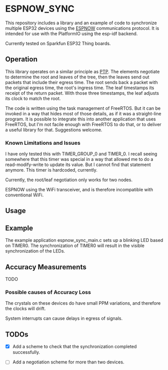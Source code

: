 # ESPNOW_SYNC

This repository includes a library and an example of code to synchronize multiple ESP32 
devices using the [ESPNOW](https://www.espressif.com/en/products/software/esp-now/overview)
communications protocol. It is intended for use with the PlatformIO using the esp-idf backend.

Currently tested on Sparkfun ESP32 Thing boards.

## Operation

This library operates on a similar principle as 
[PTP](https://en.wikipedia.org/wiki/Precision_Time_Protocol). The elements negotiate to determine
the root and leaves of the tree, then the leaves send out packets that include their egress time.
The root sends back a packet with the original egress time, the root's ingress time. The leaf
timestamps its receipt of the return packet. With those three timestamps, the leaf adjusts its
clock to match the root.

The code is written using the task management of FreeRTOS. But it can be invoked in a way that
hides most of those details, as if it was a straight-line program. It is possible to integrate
this into another application that uses FreeRTOS, but I'm not facile enough with FreeRTOS to do that, 
or to deliver a useful library for that. Suggestions welcome.

### Known Limitations and Issues

I have only tested this with TIMER_GROUP_0 and TIMER_0. I recall seeing somewhere that this timer
was special in a way that allowed me to do a read-modify-write to update its value. But I cannot
find that statement anymore. This timer is hardcoded, currently.

Currently, the root/leaf negotiation only works for two nodes.

ESPNOW using the WiFi transceiver, and is therefore incompatible with conventional WiFi. 

## Usage

## Example

The example application espnow_sync_main.c sets up a blinking LED based on TIMER0. The synchronization of TIMER0 will result in the visible synchronization of the LEDs.

## Accuracy Measurements

TODO

### Possible causes of Accuracy Loss

The crystals on these devices do have small PPM variations, and therefore the clocks will drift.

System interrupts can cause delays in egress of signals.

## TODOs

- [x] Add a scheme to check that the synchronization completed successfully.
- [ ] Add a negotiation scheme for more than two devices.

